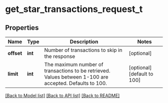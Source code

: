 # get_star_transactions_request_t

## Properties
Name | Type | Description | Notes
------------ | ------------- | ------------- | -------------
**offset** | **int** | Number of transactions to skip in the response | [optional] 
**limit** | **int** | The maximum number of transactions to be retrieved. Values between 1-100 are accepted. Defaults to 100. | [optional] [default to 100]

[[Back to Model list]](../README.md#documentation-for-models) [[Back to API list]](../README.md#documentation-for-api-endpoints) [[Back to README]](../README.md)



